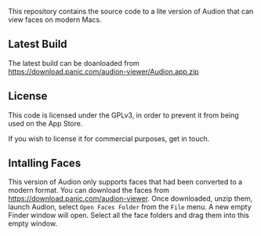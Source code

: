 This repository contains the source code to a lite version of Audion that can view faces on modern Macs.

## Latest Build

The latest build can be doanloaded from https://download.panic.com/audion-viewer/Audion.app.zip

## License

This code is licensed under the GPLv3, in order to prevent it from being used on the App Store.

If you wish to license it for commercial purposes, get in touch.

## Intalling Faces

This version of Audion only supports faces that had been converted to a modern format. You can download the faces from https://download.panic.com/audion-viewer. Once downloaded, unzip them, launch Audion, select `Open Faces Folder` from the `File` menu. A new empty Finder window will open. Select all the face folders and drag them into this empty window.
